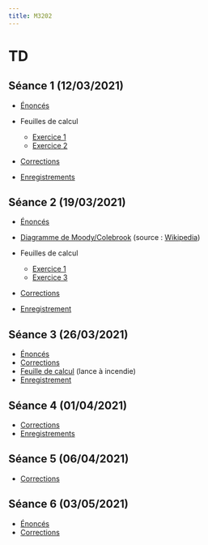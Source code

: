 ```yaml
---
title: M3202
---
```


<!--
Voici les informations relatives à la prochaine séance en distanciel :

* **Horaire** : 08/02/2021 de 8H30 à 10H30 ;
* **Lien zoom** : <https://us02web.zoom.us/j/86179698117?pwd=VXJ4bkxKLzNYOU5YeEdxUUlrZUJFZz09> ;
* **Meeting ID** : `861 7969 8117` ;
* **Mot de passe** : `QtcxY7`.
-->

# TD

## Séance 1 (12/03/2021)

* [Énoncés](td/1/exercices.pdf)
* Feuilles de calcul

	- [Exercice 1](td/1/ex1.html)
	- [Exercice 2](td/1/ex2.html)

* [Corrections](td/1/corrections.pdf)
* [Enregistrements](https://filesender.renater.fr/?s=download&token=148d2bd6-6b22-4371-b0f5-e128dd183b39)

## Séance 2 (19/03/2021)

* [Énoncés](td/2/exercices.pdf)
* [Diagramme de Moody/Colebrook](https://upload.wikimedia.org/wikipedia/commons/b/b7/Moody_FR.png) (source : [Wikipedia](https://www.wikipedia.org/))
* Feuilles de calcul

	- [Exercice 1](td/2/ex1.html)
	- [Exercice 3](td/2/ex3.html)

* [Corrections](td/2/corrections.pdf)
* [Enregistrement](https://filesender.renater.fr/?s=download&token=6b718915-105a-4f73-8775-d711552cfeee)

## Séance 3 (26/03/2021)

* [Énoncés](td/3/exercices.pdf)
* [Corrections](td/3/corrections.pdf)
* [Feuille de calcul](td/3/lance.html) (lance à incendie)
* [Enregistrement](https://filesender.renater.fr/?s=download&token=d25231be-caf1-4546-8eb8-e8926ccc0209)

## Séance 4 (01/04/2021)

* [Corrections](td/4/corrections.pdf)
* [Enregistrements](https://filesender.renater.fr/?s=download&token=84ff2f9f-8d64-4695-9a82-dd99c4a3ab21)

## Séance 5 (06/04/2021)

* [Corrections](td/5/corrections.pdf)

## Séance 6 (03/05/2021)

* [Énoncés](td/6/exercices.pdf)
* [Corrections](td/6/corrections.pdf)

